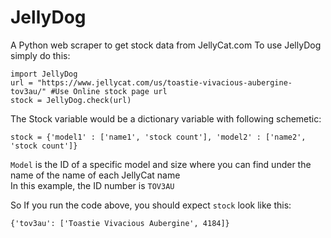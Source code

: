 # JellyDog
A Python web scraper to get stock data from JellyCat.com
To use JellyDog simply do this:  
```
import JellyDog
url = "https://www.jellycat.com/us/toastie-vivacious-aubergine-tov3au/" #Use Online stock page url
stock = JellyDog.check(url)
```
The Stock variable would be a dictionary variable with following schemetic:  
```
stock = {'model1' : ['name1', 'stock count'], 'model2' : ['name2', 'stock count']}
```
```Model``` is the ID of a specific model and size where you can find under the name of the name of each JellyCat name  
In this example, the ID number is ```TOV3AU```  
  
So If you run the code above, you should expect ```stock``` look like this:  
```
{'tov3au': ['Toastie Vivacious Aubergine', 4184]}
```
